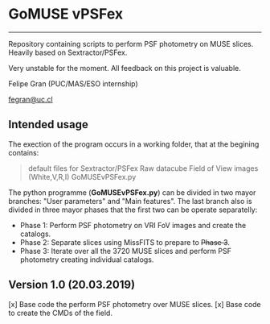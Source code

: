 # GoMUSE vPSFex

---

Repository containing scripts to perform PSF photometry on MUSE slices.
Heavily based on Sextractor/PSFex.

Very unstable for the moment. All feedback on this project is valuable.

Felipe Gran (PUC/MAS/ESO internship)

fegran@uc.cl

## Intended usage 

The exection of the program occurs in a working folder, that 
at the begining contains:

> default files for Sextractor/PSFex
> Raw datacube 
> Field of View images (White,V,R,I)
> GoMUSEvPSFex.py

The python programme (**GoMUSEvPSFex.py**) can be divided in two mayor branches: "User parameters" and "Main features".
The last branch also is divided in three mayor phases that the first two can be operate separatelly:

 - Phase 1: Perform PSF photometry on VRI FoV images and create the catalogs.
 - Phase 2: Separate slices using MissFITS to prepare to ~~Phase 3~~.
 - Phase 3: Iterate over all the 3720 MUSE slices and perform PSF photometry creating individual catalogs.

## Version 1.0 (20.03.2019)

[x] Base code the perform PSF photometry over MUSE slices.
[x] Base code to create the CMDs of the field.